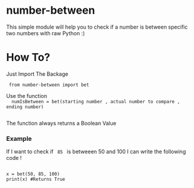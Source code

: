 # number-between
This simple module will help you to check if a number is between specific two numbers with raw Python  :)

<h1> How To? </h1>
<p> Just Import The Backage </p>
<code> from number-between import bet </code>
<p>Use the function
  
<code>
  numIsBetween = bet(starting number , actual number to compare , ending number)
  </code>
  
The function always returns a Boolean Value

<h3>Example</h3>
If I want to check if <code> 85 </code> is betweeen 50 and 100 I can write the following code !
<pre>
<code>
x = bet(50, 85, 100)
print(x) #Returns True
</code>
</pre>
 
 

